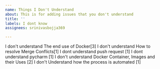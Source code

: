 ```yaml
---
name: Things I Don't Understand
about: This is for adding issues that you don't understand
title: ''
labels: I dont know
assignees: srinivasbojja369

---
```


I don't understand The end use of Docker[3]
I don't understand How to resolve Merge Conflicts[1]
I dont understand push request [1]
I dont understand pycharm [1]
I don't understand Docker Container, Images and their Uses [2]
I don't Understand how the process is automated [1]
